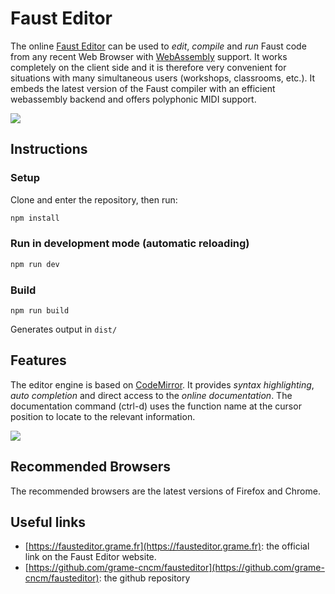 # Faust Editor
The online  [Faust Editor](https://fausteditor.grame.fr) can be used to _edit_, _compile_ and _run_ Faust code from any recent Web Browser with [WebAssembly](http://webassembly.org) support. It works completely on the client side and it is therefore very convenient for situations with many simultaneous users (workshops, classrooms, etc.). It embeds the latest version of the Faust compiler with an efficient webassembly backend and offers polyphonic MIDI support.

![](/images/editor-help.png)


## Instructions

### Setup
Clone and enter the repository, then run:
```bash
npm install
```

### Run in development mode (automatic reloading)
```bash
npm run dev
```

### Build
``` shell
npm run build
```
Generates output in `dist/`

## Features

The editor engine is based on [CodeMirror](https://codemirror.net/). It provides _syntax highlighting_, _auto completion_ and direct access to the _online documentation_. The documentation command (ctrl-d) uses the function name at the cursor position to locate to the relevant information.

![](/images/editor-doc.png) 

## Recommended Browsers

The recommended browsers are the latest versions of Firefox and Chrome.

## Useful links

- [https://fausteditor.grame.fr](https://fausteditor.grame.fr): the official link on the Faust Editor website. 
- [https://github.com/grame-cncm/fausteditor](https://github.com/grame-cncm/fausteditor): the github repository
